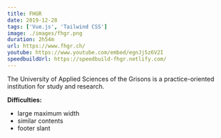 ```yaml
---
title: FHGR
date: 2019-12-28
tags: ['Vue.js', 'Tailwind CSS']
image: ./images/fhgr.png
duration: 2h54m
url: https://www.fhgr.ch/
youtube: https://www.youtube.com/embed/egnJjSz6V2I
speedbuildUrl: https://speedbuild-fhgr.netlify.com/
---
```


The University of Applied Sciences of the Grisons is a practice-oriented institution for study and research.

**Difficulties:**

- large maximum width
- similar contents
- footer slant